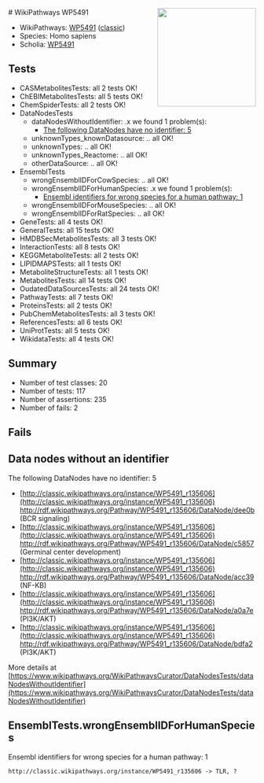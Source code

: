 <img style="float: right; width: 200px" src="https://upload.wikimedia.org/wikipedia/commons/thumb/8/83/Wplogo_with_text_500.png/640px-Wplogo_with_text_500.png" />
# WikiPathways WP5491

* WikiPathways: [WP5491](https://wikipathways.org/pathways/WP5491) ([classic](https://classic.wikipathways.org/instance/WP5491))
* Species: Homo sapiens
* Scholia: [WP5491](https://scholia.toolforge.org/wikipathways/WP5491)
## Tests
* CASMetabolitesTests: all 2 tests OK!
* ChEBIMetabolitesTests: all 5 tests OK!
* ChemSpiderTests: all 2 tests OK!
* DataNodesTests
    * dataNodesWithoutIdentifier: .x we found 1 problem(s):
        * [The following DataNodes have no identifier: 5](#d2d32fa4)
    * unknownTypes_knownDatasource: .. all OK!
    * unknownTypes: .. all OK!
    * unknownTypes_Reactome: .. all OK!
    * otherDataSource: .. all OK!
* EnsemblTests
    * wrongEnsemblIDForCowSpecies: .. all OK!
    * wrongEnsemblIDForHumanSpecies: .x we found 1 problem(s):
        * [Ensembl identifiers for wrong species for a human pathway: 1](#a84343b)
    * wrongEnsemblIDForMouseSpecies: .. all OK!
    * wrongEnsemblIDForRatSpecies: .. all OK!
* GeneTests: all 4 tests OK!
* GeneralTests: all 15 tests OK!
* HMDBSecMetabolitesTests: all 3 tests OK!
* InteractionTests: all 8 tests OK!
* KEGGMetaboliteTests: all 2 tests OK!
* LIPIDMAPSTests: all 1 tests OK!
* MetaboliteStructureTests: all 1 tests OK!
* MetabolitesTests: all 14 tests OK!
* OudatedDataSourcesTests: all 24 tests OK!
* PathwayTests: all 7 tests OK!
* ProteinsTests: all 2 tests OK!
* PubChemMetabolitesTests: all 3 tests OK!
* ReferencesTests: all 6 tests OK!
* UniProtTests: all 5 tests OK!
* WikidataTests: all 4 tests OK!


## Summary

* Number of test classes: 20
* Number of tests: 117
* Number of assertions: 235
* Number of fails: 2

## Fails

<a name="d2d32fa4" />

## Data nodes without an identifier

The following DataNodes have no identifier: 5

* [http://classic.wikipathways.org/instance/WP5491_r135606](http://classic.wikipathways.org/instance/WP5491_r135606) http://rdf.wikipathways.org/Pathway/WP5491_r135606/DataNode/dee0b (BCR signaling)
* [http://classic.wikipathways.org/instance/WP5491_r135606](http://classic.wikipathways.org/instance/WP5491_r135606) http://rdf.wikipathways.org/Pathway/WP5491_r135606/DataNode/c5857 (Germinal center
development)
* [http://classic.wikipathways.org/instance/WP5491_r135606](http://classic.wikipathways.org/instance/WP5491_r135606) http://rdf.wikipathways.org/Pathway/WP5491_r135606/DataNode/acc39 (NF-KB)
* [http://classic.wikipathways.org/instance/WP5491_r135606](http://classic.wikipathways.org/instance/WP5491_r135606) http://rdf.wikipathways.org/Pathway/WP5491_r135606/DataNode/a0a7e (PI3K/AKT)
* [http://classic.wikipathways.org/instance/WP5491_r135606](http://classic.wikipathways.org/instance/WP5491_r135606) http://rdf.wikipathways.org/Pathway/WP5491_r135606/DataNode/bdfa2 (PI3K/AKT)


More details at [https://www.wikipathways.org/WikiPathwaysCurator/DataNodesTests/dataNodesWithoutIdentifier](https://www.wikipathways.org/WikiPathwaysCurator/DataNodesTests/dataNodesWithoutIdentifier)

<a name="a84343b" />

## EnsemblTests.wrongEnsemblIDForHumanSpecies

Ensembl identifiers for wrong species for a human pathway: 1
```
http://classic.wikipathways.org/instance/WP5491_r135606 -> TLR, ?
 ```

